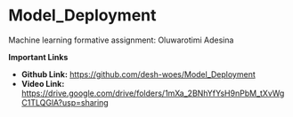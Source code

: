 # Model_Deployment
Machine learning formative assignment: Oluwarotimi Adesina

**Important Links**
- **Github Link:** https://github.com/desh-woes/Model_Deployment
- **Video Link:** https://drive.google.com/drive/folders/1mXa_2BNhYfYsH9nPbM_tXvWgC1TLQGlA?usp=sharing
